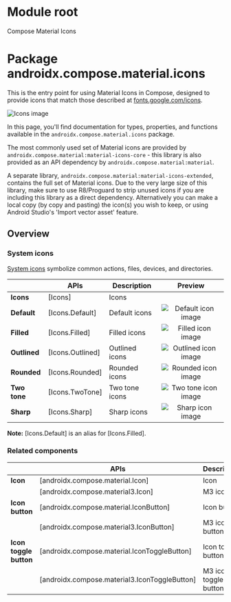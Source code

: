 # Module root

Compose Material Icons

# Package androidx.compose.material.icons

This is the entry point for using Material Icons in Compose, designed to provide icons that match those described at <a href="https://fonts.google.com/icons" class="external" target="_blank">fonts.google.com/icons</a>.

![Icons image](https://developer.android.com/images/reference/androidx/compose/material/icons/iconography.png)

In this page, you'll find documentation for types, properties, and functions available in the `androidx.compose.material.icons` package.

The most commonly used set of Material icons are provided by `androidx.compose.material:material-icons-core` - this library is also provided as an API dependency by `androidx.compose.material:material`.

A separate library, `androidx.compose.material:material-icons-extended`, contains the full set of Material icons. Due to the very large size of this library, make sure to use R8/Proguard to strip unused icons if you are including this library as a direct dependency. Alternatively you can make a local copy (by copy and pasting) the icon(s) you wish to keep, or using Android Studio's 'Import vector asset' feature.

## Overview

### System icons

<a href="https://material.io/design/iconography/system-icons.html" class="external" target="_blank">System icons</a> symbolize common actions, files, devices, and directories.

|      | **APIs** | **Description** | **Preview** |
| ---- | -------- | --------------- | :---------: |
| **Icons** | [Icons] | Icons | |
| **Default** | [Icons.Default] | Default icons | ![Default icon image](https://developer.android.com/images/reference/androidx/compose/material/icons/icon-filled.svg) |
| **Filled** | [Icons.Filled] | Filled icons | ![Filled icon image](https://developer.android.com/images/reference/androidx/compose/material/icons/icon-filled.svg) |
| **Outlined** | [Icons.Outlined] | Outlined icons | ![Outlined icon image](https://developer.android.com/images/reference/androidx/compose/material/icons/icon-outlined.svg) |
| **Rounded** | [Icons.Rounded] | Rounded icons | ![Rounded icon image](https://developer.android.com/images/reference/androidx/compose/material/icons/icon-rounded.svg) |
| **Two tone** | [Icons.TwoTone] | Two tone icons | ![Two tone icon image](https://developer.android.com/images/reference/androidx/compose/material/icons/icon-two-tone.svg) |
| **Sharp** | [Icons.Sharp] | Sharp icons | ![Sharp icon image](https://developer.android.com/images/reference/androidx/compose/material/icons/icon-sharp.svg) |

**Note:** [Icons.Default] is an alias for [Icons.Filled].

### Related components

|      | **APIs** | **Description** |
| ---- | -------- | --------------- |
| **Icon** | [androidx.compose.material.Icon] | Icon |
|  | [androidx.compose.material3.Icon] | M3 icon |
| **Icon button** | [androidx.compose.material.IconButton] | Icon button |
|  | [androidx.compose.material3.IconButton] | M3 icon button |
| **Icon toggle button** | [androidx.compose.material.IconToggleButton] | Icon toggle button |
|  | [androidx.compose.material3.IconToggleButton] | M3 icon toggle button |
